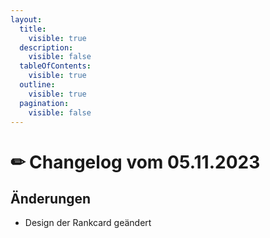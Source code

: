 ```yaml
---
layout:
  title:
    visible: true
  description:
    visible: false
  tableOfContents:
    visible: true
  outline:
    visible: true
  pagination:
    visible: false
---
```


# ✏ Changelog vom 05.11.2023

## Änderungen <a href="#43ae4ca1-9131-443b-873d-699996a326ca" id="43ae4ca1-9131-443b-873d-699996a326ca"></a>

* Design der Rankcard geändert

